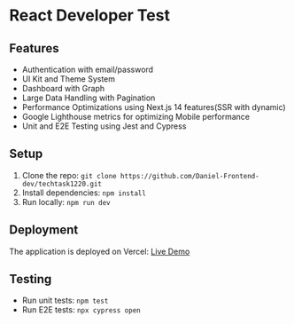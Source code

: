 # React Developer Test
## Features
- Authentication with email/password
- UI Kit and Theme System
- Dashboard with Graph
- Large Data Handling with Pagination
- Performance Optimizations using Next.js 14 features(SSR with dynamic)
- Google Lighthouse metrics for optimizing Mobile performance
- Unit and E2E Testing using Jest and Cypress

## Setup
1. Clone the repo: `git clone https://github.com/Daniel-Frontend-dev/techtask1220.git`
2. Install dependencies: `npm install`
3. Run locally: `npm run dev`

## Deployment
The application is deployed on Vercel: [Live Demo](https://https://techtask1220.vercel.app/)

## Testing
- Run unit tests: `npm test`
- Run E2E tests: `npx cypress open`